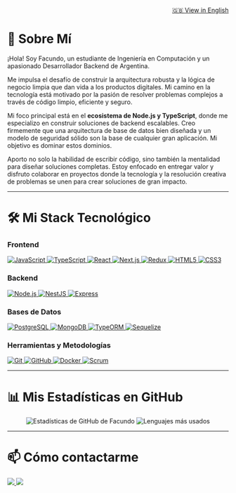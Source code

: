 <p align="right"><a href="./README.md">🇬🇧 View in English</a></p>

# 🚀 Sobre Mí

¡Hola! Soy Facundo, un estudiante de Ingeniería en Computación y un apasionado Desarrollador Backend de Argentina.

Me impulsa el desafío de construir la arquitectura robusta y la lógica de negocio limpia que dan vida a los productos digitales. Mi camino en la tecnología está motivado por la pasión de resolver problemas complejos a través de código limpio, eficiente y seguro.

Mi foco principal está en el **ecosistema de Node.js y TypeScript**, donde me especializo en construir soluciones de backend escalables. Creo firmemente que una arquitectura de base de datos bien diseñada y un modelo de seguridad sólido son la base de cualquier gran aplicación. Mi objetivo es dominar estos dominios.

Aporto no solo la habilidad de escribir código, sino también la mentalidad para diseñar soluciones completas. Estoy enfocado en entregar valor y disfruto colaborar en proyectos donde la tecnología y la resolución creativa de problemas se unen para crear soluciones de gran impacto.

---

# 🛠️ Mi Stack Tecnológico

### Frontend
<p align="left">
    <a href="https://developer.mozilla.org/en-US/docs/Web/JavaScript" target="_blank"> 
        <img src="https://img.shields.io/badge/JavaScript-F7DF1E?style=for-the-badge&logo=javascript&logoColor=black" alt="JavaScript"/>
    </a>
    <a href="https://www.typescriptlang.org/" target="_blank"> 
        <img src="https://img.shields.io/badge/TypeScript-3178C6?style=for-the-badge&logo=typescript&logoColor=white" alt="TypeScript"/>
    </a>
    <a href="https://reactjs.org/" target="_blank"> 
        <img src="https://img.shields.io/badge/React-61DAFB?style=for-the-badge&logo=react&logoColor=black" alt="React"/>
    </a>
    <a href="https://nextjs.org/" target="_blank">
        <img src="https://img.shields.io/badge/Next.js-000000?style=for-the-badge&logo=next.js&logoColor=white" alt="Next.js"/>
    </a>
    <a href="https://redux.js.org/" target="_blank">
        <img src="https://img.shields.io/badge/Redux-764ABC?style=for-the-badge&logo=redux&logoColor=white" alt="Redux"/>
    </a>
    <a href="https://developer.mozilla.org/en-US/docs/Web/HTML" target="_blank"> 
        <img src="https://img.shields.io/badge/HTML5-E34F26?style=for-the-badge&logo=html5&logoColor=white" alt="HTML5"/>
    </a>
    <a href="https://developer.mozilla.org/en-US/docs/Web/CSS" target="_blank"> 
        <img src="https://img.shields.io/badge/CSS3-1572B6?style=for-the-badge&logo=css3&logoColor=white" alt="CSS3"/>
    </a>
</p>

### Backend
<p align="left">
    <a href="https://nodejs.org/en/" target="_blank"> 
        <img src="https://img.shields.io/badge/Node.js-339933?style=for-the-badge&logo=node.js&logoColor=white" alt="Node.js"/>
    </a>
    <a href="https://nestjs.com/" target="_blank"> 
        <img src="https://img.shields.io/badge/NestJS-E0234E?style=for-the-badge&logo=nestjs&logoColor=white" alt="NestJS"/>
    </a>
    <a href="https://expressjs.com/" target="_blank">
        <img src="https://img.shields.io/badge/Express-000000?style=for-the-badge&logo=express&logoColor=white" alt="Express"/>
    </a>
</p>

### Bases de Datos
<p align="left">
    <a href="https://www.postgresql.org/" target="_blank"> 
        <img src="https://img.shields.io/badge/PostgreSQL-4169E1?style=for-the-badge&logo=postgresql&logoColor=white" alt="PostgreSQL"/>
    </a>
    <a href="https://www.mongodb.com/" target="_blank">
        <img src="https://img.shields.io/badge/MongoDB-47A248?style=for-the-badge&logo=mongodb&logoColor=white" alt="MongoDB"/>
    </a>
    <a href="https://typeorm.io/" target="_blank">
      <img src="https://img.shields.io/badge/TypeORM-E83524?style=for-the-badge&logo=typeorm&logoColor=white" alt="TypeORM"/>
    </a>
    <a href="https://sequelize.org/" target="_blank">
      <img src="https://img.shields.io/badge/Sequelize-52B0E7?style=for-the-badge&logo=sequelize&logoColor=white" alt="Sequelize"/>
    </a>
</p>

### Herramientas y Metodologías
<p align="left">
    <a href="https://git-scm.com/" target="_blank"> 
        <img src="https://img.shields.io/badge/GIT-E84E31?style=for-the-badge&logo=git&logoColor=white" alt="Git"/>
    </a>
    <a href="https://github.com/" target="_blank">
        <img src="https://img.shields.io/badge/GitHub-181717?style=for-the-badge&logo=github&logoColor=white" alt="GitHub"/>
    </a>
    <a href="https://www.docker.com/" target="_blank">
        <img src="https://img.shields.io/badge/Docker-2496ED?style=for-the-badge&logo=docker&logoColor=white" alt="Docker"/>
    </a>
    <a href="https://www.scrum.org/" target="_blank">
        <img src="https://img.shields.io/badge/Scrum-0096D6?style=for-the-badge&logo=scrum&logoColor=white" alt="Scrum"/>
    </a>
</p>

---

# 📊 Mis Estadísticas en GitHub

<p align="center">
  <img src="https://github-readme-stats.vercel.app/api?username=AFacundoOrtiz&show_icons=true&theme=tokyonight&count_private=true" alt="Estadísticas de GitHub de Facundo" />
  <img src="https://github-readme-stats.vercel.app/api/top-langs/?username=AFacundoOrtiz&layout=compact&theme=tokyonight" alt="Lenguajes más usados" />
</p>

---

# 📫 Cómo contactarme

<p>
    <a href="mailto:urban12the@gmail.com">
        <img src="https://img.shields.io/badge/Gmail-D14836?style=for-the-badge&logo=gmail&logoColor=white" />
    </a>
    <a href="https://www.linkedin.com/in/facundo-ortiz-8a24b42a2/">
        <img src="https://img.shields.io/badge/LinkedIn-0A66C2?style=for-the-badge&logo=linkedin&logoColor=white" />
    </a>
</p>

